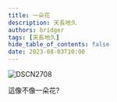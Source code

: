 ```yaml
---
title: 一朵花
description: 天長地久
authors: bridger
tags: [天長地久]
hide_table_of_contents: false
date: 2023-08-03T10:00
---
```


![DSCN2708](https://e.brid.cf/i/2023/08/03/o37ppu.webp)


<!-- truncate -->
這像不像一朵花?  